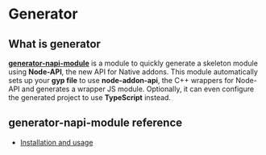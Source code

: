 # Generator

## What is generator

**[generator-napi-module](/package/generator-napi-module)** is a module to quickly generate a skeleton module using
**Node-API**, the new API for Native addons. This module automatically sets up your
**gyp file** to use **node-addon-api**, the C++ wrappers for Node-API and generates
a wrapper JS module. Optionally, it can even configure the generated project to
use **TypeScript** instead.

## **generator-napi-module** reference

  - [Installation and usage](/package/generator-napi-module#installation)
